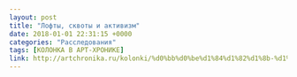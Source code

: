 ```yaml
---
layout: post
title: "Лофты, сквоты и активизм"
date: 2018-01-01 22:31:15 +0000
categories: "Расследования"
tags: [КОЛОНКА В АРТ-ХРОНИКЕ]
link: http://artchronika.ru/kolonki/%d0%bb%d0%be%d1%84%d1%82%d1%8b-%d1%81%d0%ba%d0%b2%d0%be%d1%82%d1%8b-%d0%b8-%d0%b0%d0%ba%d1%82%d0%b8%d0%b2%d0%b8%d0%b7%d0%bc/
---
```

